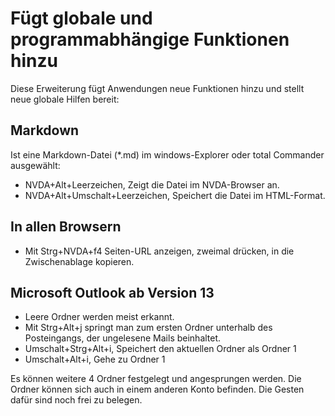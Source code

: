 # Fügt globale und programmabhängige Funktionen hinzu

Diese Erweiterung fügt Anwendungen neue Funktionen hinzu und stellt neue globale Hilfen bereit:

## Markdown

Ist eine Markdown-Datei (*.md) im windows-Explorer oder total Commander ausgewählt:

* NVDA+Alt+Leerzeichen, Zeigt die Datei im NVDA-Browser an.
* NVDA+Alt+Umschalt+Leerzeichen, Speichert die Datei im HTML-Format.

## In allen Browsern 

* Mit Strg+NVDA+f4 Seiten-URL anzeigen, zweimal drücken, in die Zwischenablage kopieren.

## Microsoft Outlook ab Version 13

* Leere Ordner werden meist erkannt.
* Mit Strg+Alt+j springt man zum ersten Ordner unterhalb des Posteingangs, der ungelesene Mails beinhaltet.
* Umschalt+Strg+Alt+i, Speichert den aktuellen Ordner als Ordner 1
* Umschalt+Alt+i, Gehe zu Ordner 1

Es können weitere 4 Ordner festgelegt und angesprungen werden. Die Ordner können sich auch in einem anderen Konto befinden. Die Gesten dafür sind noch frei zu belegen.